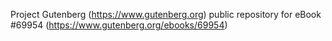 Project Gutenberg (https://www.gutenberg.org) public repository for
eBook #69954 (https://www.gutenberg.org/ebooks/69954)

